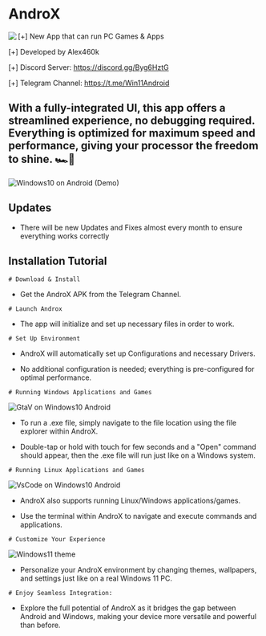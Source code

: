 # AndroX
<p align="center">
   <img src="https://i.postimg.cc/vDmL721w/windows12.png" align="left"; />
</p>

[+] New App that can run PC Games & Apps

[+] Developed by Alex460k

[+] Discord Server: https://discord.gg/Byg6HztG

[+] Telegram Channel: https://t.me/Win11Android

## With a fully-integrated UI, this app offers a streamlined experience, no debugging required. Everything is optimized for maximum speed and performance, giving your processor the freedom to shine. 🏎️💨

![Windows10 on Android (Demo)](https://i.postimg.cc/vH15GKWY/IMG-20250206-120750-613.jpg)

## Updates 
- There will be new Updates and Fixes almost every month to ensure everything works correctly

## Installation Tutorial
```
# Download & Install
```
- Get the AndroX APK from the Telegram Channel.
```
# Launch Androx
```
- The app will initialize and set up necessary files in order to work.
```
# Set Up Environment
```
- AndroX will automatically set up Configurations and necessary Drivers.

- No additional configuration is needed; everything is pre-configured for optimal performance.
```
# Running Windows Applications and Games
```
![GtaV on Windows10 Android](https://i.postimg.cc/gkf8jKDv/IMG-20250206-120752-986.jpg)

- To run a .exe file, simply navigate to the file location using the file explorer within AndroX.

- Double-tap or hold with touch for few seconds and a "Open" command should appear, then the .exe file will run just like on a Windows system.
```
# Running Linux Applications and Games
```
![VsCode on Windows10 Android](https://i.postimg.cc/SRyzq43k/IMG-20250207-145822-037.jpg)

- AndroX also supports running Linux/Windows applications/games.

- Use the terminal within AndroX to navigate and execute commands and applications.
```
# Customize Your Experience
```
![Windows11 theme](https://i.postimg.cc/2ShvZBcg/IMG-20250206-120758-600.jpg)

- Personalize your AndroX environment by changing themes, wallpapers, and settings just like on a real Windows 11 PC.
```
# Enjoy Seamless Integration:
```
- Explore the full potential of AndroX as it bridges the gap between Android and Windows, making your device more versatile and powerful than before.
